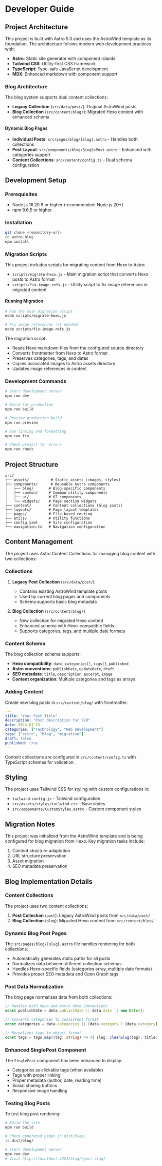 # Developer Guide

## Project Architecture

This project is built with Astro 5.0 and uses the AstroWind template as its foundation. The architecture follows modern web development practices with:

- **Astro**: Static site generator with component islands
- **Tailwind CSS**: Utility-first CSS framework
- **TypeScript**: Type-safe JavaScript development
- **MDX**: Enhanced markdown with component support

### Blog Architecture

The blog system supports dual content collections:

- **Legacy Collection** (`src/data/post/`): Original AstroWind posts
- **Blog Collection** (`src/content/blog/`): Migrated Hexo content with enhanced schema

#### Dynamic Blog Pages

- **Individual Posts**: `src/pages/blog/[slug].astro` - Handles both collections
- **Post Layout**: `src/components/blog/SinglePost.astro` - Enhanced with categories support
- **Content Collections**: `src/content/config.ts` - Dual schema configuration

## Development Setup

### Prerequisites

- Node.js 18.20.8 or higher (recommended: Node.js 20+)
- npm 9.6.5 or higher

### Installation

```bash
git clone <repository-url>
cd astro-blog
npm install
```

### Migration Scripts

This project includes scripts for migrating content from Hexo to Astro:

- `scripts/migrate-hexo.js` - Main migration script that converts Hexo posts to Astro format
- `scripts/fix-image-refs.js` - Utility script to fix image references in migrated content

#### Running Migration

```bash
# Run the main migration script
node scripts/migrate-hexo.js

# Fix image references (if needed)
node scripts/fix-image-refs.js
```

The migration script:

- Reads Hexo markdown files from the configured source directory
- Converts frontmatter from Hexo to Astro format
- Preserves categories, tags, and dates
- Copies associated images to Astro assets directory
- Updates image references in content

### Development Commands

```bash
# Start development server
npm run dev

# Build for production
npm run build

# Preview production build
npm run preview

# Run linting and formatting
npm run fix

# Check project for errors
npm run check
```

## Project Structure

```
src/
├── assets/          # Static assets (images, styles)
├── components/      # Reusable Astro components
│   ├── blog/       # Blog-specific components
│   ├── common/     # Common utility components
│   ├── ui/         # UI components
│   └── widgets/    # Page section widgets
├── content/        # Content collections (blog posts)
├── layouts/        # Page layout templates
├── pages/          # File-based routing
├── utils/          # Utility functions
├── config.yaml     # Site configuration
└── navigation.ts   # Navigation configuration
```

## Content Management

The project uses Astro Content Collections for managing blog content with two collections:

### Collections

1. **Legacy Post Collection** (`src/data/post/`)
   - Contains existing AstroWind template posts
   - Used by current blog pages and components
   - Schema supports basic blog metadata

2. **Blog Collection** (`src/content/blog/`)
   - New collection for migrated Hexo content
   - Enhanced schema with Hexo-compatible fields
   - Supports categories, tags, and multiple date formats

### Content Schema

The blog collection schema supports:

- **Hexo compatibility**: `date`, `categories[]`, `tags[]`, `published`
- **Astro conventions**: `publishDate`, `updateDate`, `draft`
- **SEO metadata**: `title`, `description`, `excerpt`, `image`
- **Content organization**: Multiple categories and tags as arrays

### Adding Content

Create new blog posts in `src/content/blog/` with frontmatter:

```yaml
---
title: "Your Post Title"
description: "Post description for SEO"
date: 2024-01-15
categories: ["Technology", "Web Development"]
tags: ["astro", "blog", "migration"]
draft: false
published: true
---
```

Content collections are configured in `src/content/config.ts` with TypeScript schemas for validation.

## Styling

The project uses Tailwind CSS for styling with custom configurations in:

- `tailwind.config.js` - Tailwind configuration
- `src/assets/styles/tailwind.css` - Base styles
- `src/components/CustomStyles.astro` - Custom component styles

## Migration Notes

This project was initialized from the AstroWind template and is being configured for blog migration from Hexo. Key migration tasks include:

1. Content structure adaptation
2. URL structure preservation
3. Asset migration
4. SEO metadata preservation

## Blog Implementation Details

### Content Collections

The project uses two content collections:

1. **Post Collection** (`post`): Legacy AstroWind posts from `src/data/post/`
2. **Blog Collection** (`blog`): Migrated Hexo content from `src/content/blog/`

### Dynamic Blog Post Pages

The `src/pages/blog/[slug].astro` file handles rendering for both collections:

- Automatically generates static paths for all posts
- Normalizes data between different collection schemas
- Handles Hexo-specific fields (categories array, multiple date formats)
- Provides proper SEO metadata and Open Graph tags

### Post Data Normalization

The blog page normalizes data from both collections:

```typescript
// Handles both Hexo and Astro date conventions
const publishDate = data.publishDate || data.date || new Date();

// Converts categories to consistent format
const categories = data.categories || (data.category ? [data.category] : []);

// Normalizes tags to object format
const tags = tags.map((tag: string) => ({ slug: cleanSlug(tag), title: tag }));
```

### Enhanced SinglePost Component

The `SinglePost` component has been enhanced to display:

- Categories as clickable tags (when available)
- Tags with proper linking
- Proper metadata (author, date, reading time)
- Social sharing buttons
- Responsive image handling

### Testing Blog Posts

To test blog post rendering:

```bash
# Build the site
npm run build

# Check generated pages in dist/blog/
ls dist/blog/

# Start development server
npm run dev
# Visit http://localhost:4321/blog/[post-slug]
```
